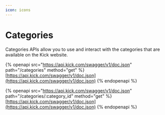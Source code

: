 ```yaml
---
icon: icons
---
```


# Categories

Categories APIs allow you to use and interact with the categories that are available on the Kick website.

{% openapi src="https://api.kick.com/swagger/v1/doc.json" path="/categories" method="get" %}
[https://api.kick.com/swagger/v1/doc.json](https://api.kick.com/swagger/v1/doc.json)
{% endopenapi %}

{% openapi src="https://api.kick.com/swagger/v1/doc.json" path="/categories/:category_id" method="get" %}
[https://api.kick.com/swagger/v1/doc.json](https://api.kick.com/swagger/v1/doc.json)
{% endopenapi %}
